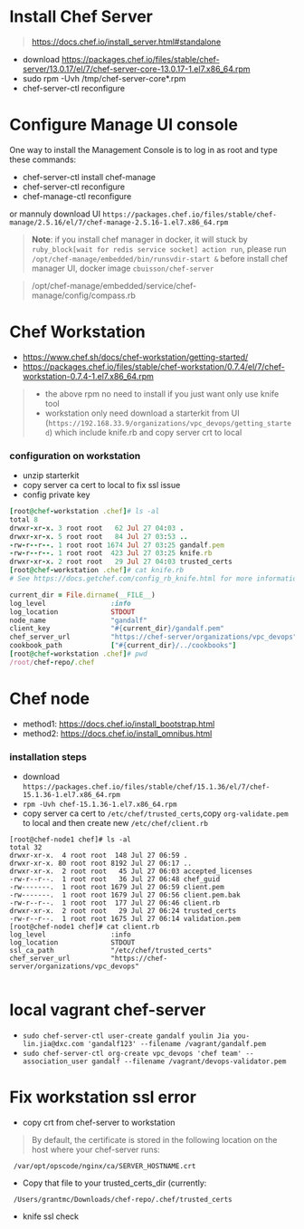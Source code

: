 # Install Chef Server

> https://docs.chef.io/install_server.html#standalone
- download https://packages.chef.io/files/stable/chef-server/13.0.17/el/7/chef-server-core-13.0.17-1.el7.x86_64.rpm
- sudo rpm -Uvh /tmp/chef-server-core*.rpm
-  chef-server-ctl reconfigure


# Configure  Manage UI console
One way to install the Management Console is to log in as root and type these commands:

- chef-server-ctl install chef-manage 
- chef-server-ctl reconfigure 
- chef-manage-ctl reconfigure 

or mannuly download UI `https://packages.chef.io/files/stable/chef-manage/2.5.16/el/7/chef-manage-2.5.16-1.el7.x86_64.rpm`

> **Note**: if you install chef manager in docker, it will stuck by `ruby_block[wait for redis service socket] action run`, please run `/opt/chef-manage/embedded/bin/runsvdir-start &` before install chef manager UI, docker image `cbuisson/chef-server`

> /opt/chef-manage/embedded/service/chef-manage/config/compass.rb

# Chef Workstation
- https://www.chef.sh/docs/chef-workstation/getting-started/
- https://packages.chef.io/files/stable/chef-workstation/0.7.4/el/7/chef-workstation-0.7.4-1.el7.x86_64.rpm

> - the above rpm no need to install if you just want only use knife tool
> - workstation only need download a starterkit from UI (`https://192.168.33.9/organizations/vpc_devops/getting_started`) which include knife.rb and copy server crt to local

### configuration on workstation
-  unzip starterkit
-  copy server ca cert to local to fix ssl issue
-  config private key 
```ruby
[root@chef-workstation .chef]# ls -al
total 8
drwxr-xr-x. 3 root root   62 Jul 27 04:03 .
drwxr-xr-x. 5 root root   84 Jul 27 03:53 ..
-rw-r--r--. 1 root root 1674 Jul 27 03:25 gandalf.pem
-rw-r--r--. 1 root root  423 Jul 27 03:25 knife.rb
drwxr-xr-x. 2 root root   29 Jul 27 04:03 trusted_certs
[root@chef-workstation .chef]# cat knife.rb
# See https://docs.getchef.com/config_rb_knife.html for more information on knife configuration options

current_dir = File.dirname(__FILE__)
log_level                :info
log_location             STDOUT
node_name                "gandalf"
client_key               "#{current_dir}/gandalf.pem"
chef_server_url          "https://chef-server/organizations/vpc_devops"
cookbook_path            ["#{current_dir}/../cookbooks"]
[root@chef-workstation .chef]# pwd
/root/chef-repo/.chef
```


# Chef node
- method1: https://docs.chef.io/install_bootstrap.html
- method2: https://docs.chef.io/install_omnibus.html

### installation steps
- download `https://packages.chef.io/files/stable/chef/15.1.36/el/7/chef-15.1.36-1.el7.x86_64.rpm`
- `rpm -Uvh chef-15.1.36-1.el7.x86_64.rpm`
- copy server ca cert to `/etc/chef/trusted_certs`,copy `org-validate.pem` to local and then create new `/etc/chef/client.rb`
```shell
[root@chef-node1 chef]# ls -al
total 32
drwxr-xr-x.  4 root root  148 Jul 27 06:59 .
drwxr-xr-x. 80 root root 8192 Jul 27 06:17 ..
drwxr-xr-x.  2 root root   45 Jul 27 06:03 accepted_licenses
-rw-r--r--.  1 root root   36 Jul 27 06:48 chef_guid
-rw-------.  1 root root 1679 Jul 27 06:59 client.pem
-rw-------.  1 root root 1679 Jul 27 06:56 client.pem.bak
-rw-r--r--.  1 root root  177 Jul 27 06:46 client.rb
drwxr-xr-x.  2 root root   29 Jul 27 06:24 trusted_certs
-rw-r--r--.  1 root root 1675 Jul 27 06:14 validation.pem
[root@chef-node1 chef]# cat client.rb
log_level                :info
log_location             STDOUT
ssl_ca_path              "/etc/chef/trusted_certs"
chef_server_url          "https://chef-server/organizations/vpc_devops"


```


# local vagrant chef-server

- `sudo chef-server-ctl user-create gandalf youlin Jia you-lin.jia@dxc.com 'gandalf123' --filename /vagrant/gandalf.pem`
- `sudo chef-server-ctl org-create vpc_devops 'chef team' --association_user gandalf --filename /vagrant/devops-validator.pem`


# Fix workstation ssl error
- copy crt from chef-server to workstation

> By default, the certificate is stored in the following location on the
host where your chef-server runs:

 ` /var/opt/opscode/nginx/ca/SERVER_HOSTNAME.crt`

- Copy that file to your trusted_certs_dir (currently:

 ` /Users/grantmc/Downloads/chef-repo/.chef/trusted_certs`

- knife ssl check